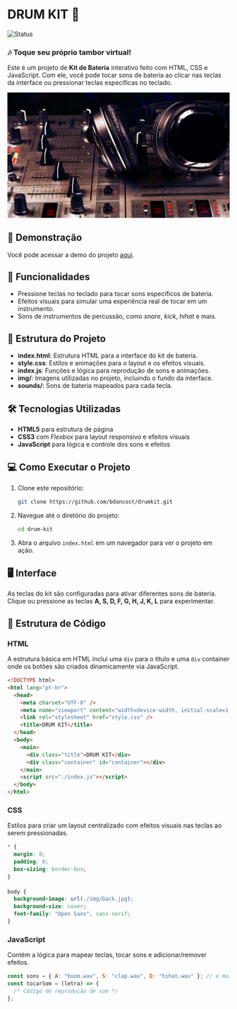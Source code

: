 # DRUM KIT 🥁

![Status](https://img.shields.io/badge/status-active-brightgreen)

### 🎶 Toque seu próprio tambor virtual!

Este é um projeto de **Kit de Bateria** interativo feito com HTML, CSS e JavaScript. Com ele, você pode tocar sons de bateria ao clicar nas teclas da interface ou pressionar teclas específicas no teclado.

![Drum Kit Screenshot](./img/back.jpg) <!-- Substitua pelo caminho correto para a imagem -->

## 🚀 Demonstração

Você pode acessar a demo do projeto [aqui](https://seu-link-para-demo.com).

## 📜 Funcionalidades

- Pressione teclas no teclado para tocar sons específicos de bateria.
- Efeitos visuais para simular uma experiência real de tocar em um instrumento.
- Sons de instrumentos de percussão, como _snare_, _kick_, _hihat_ e mais.

## 📂 Estrutura do Projeto

- **index.html**: Estrutura HTML para a interface do kit de bateria.
- **style.css**: Estilos e animações para o layout e os efeitos visuais.
- **index.js**: Funções e lógica para reprodução de sons e animações.
- **img/**: Imagens utilizadas no projeto, incluindo o fundo da interface.
- **sounds/**: Sons de bateria mapeados para cada tecla.

## 🛠️ Tecnologias Utilizadas

- **HTML5** para estrutura de página
- **CSS3** com _Flexbox_ para layout responsivo e efeitos visuais
- **JavaScript** para lógica e controle dos sons e efeitos

## 💻 Como Executar o Projeto

1. Clone este repositório:

   ```bash
   git clone https://github.com/bdancost/drumkit.git
   ```

2. Navegue até o diretório do projeto:

   ```bash
   cd drum-kit
   ```

3. Abra o arquivo `index.html` em um navegador para ver o projeto em ação.

## 🖥️ Interface

As teclas do kit são configuradas para ativar diferentes sons de bateria. Clique ou pressione as teclas **A, S, D, F, G, H, J, K, L** para experimentar.

## 🧩 Estrutura de Código

### HTML

A estrutura básica em HTML inclui uma `div` para o título e uma `div` container onde os botões são criados dinamicamente via JavaScript.

```html
<!DOCTYPE html>
<html lang="pt-br">
  <head>
    <meta charset="UTF-8" />
    <meta name="viewport" content="width=device-width, initial-scale=1.0" />
    <link rel="stylesheet" href="style.css" />
    <title>DRUM KIT</title>
  </head>
  <body>
    <main>
      <div class="title">DRUM KIT</div>
      <div class="container" id="container"></div>
    </main>
    <script src="./index.js"></script>
  </body>
</html>
```

### CSS

Estilos para criar um layout centralizado com efeitos visuais nas teclas ao serem pressionadas.

```css
* {
  margin: 0;
  padding: 0;
  box-sizing: border-box;
}

body {
  background-image: url(./img/back.jpg);
  background-size: cover;
  font-family: "Open Sans", sans-serif;
}
```

### JavaScript

Contém a lógica para mapear teclas, tocar sons e adicionar/remover efeitos.

```javascript
const sons = { A: "boom.wav", S: "clap.wav", D: "hihat.wav" }; // e mais...
const tocarSom = (letra) => {
  /* Código de reprodução de som */
};
```
